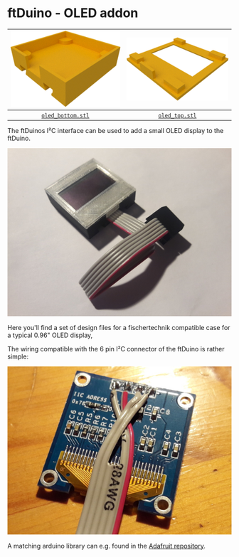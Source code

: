 # ftDuino - OLED addon

| ![bottom case](oled_bottom.png) | ![top case](oled_top.png) |
|:---:|:---:|
| [`oled_bottom.stl`](oled_bottom.stl) | [`oled_top.stl`](oled_top.stl) |

The ftDuinos I²C interface can be used to add a small OLED display
to the ftDuino.

![The cased OLED display with matching cable for the ftDuino](oled.jpg)

Here you'll find a set of design files for a fischertechnik compatible
case for a typical 0.96" OLED display,

The wiring compatible with the 6 pin I²C connector of the ftDuino
is rather simple:

![Wiring the ftDuino cable](wiring.jpg)

A matching arduino library can e.g. found in the [Adafruit repository](https://github.com/adafruit/Adafruit_SSD1306).